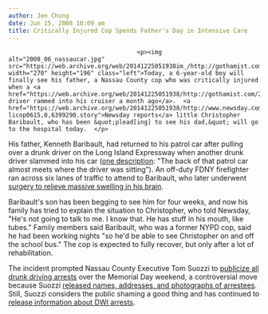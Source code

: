 ```yaml
---
author: Jen Chung
date: Jun 15, 2008 10:09 am
title: Critically Injured Cop Spends Father's Day in Intensive Care
---
```


	
										<p><img alt="2008_06_nassaucar.jpg" src="https://web.archive.org/web/20141225051938im_/http://gothamist.com/attachments/jen/2008_06_nassaucar.jpg" width="270" height="196" class="left">Today, a 6-year-old boy will finally see his father, a Nassau County cop who was critically injured when a <a href="https://web.archive.org/web/20141225051938/http://gothamist.com/2008/05/19/long_island_cop.php">drunk driver rammed into his cruiser a month ago</a>.  <a href="https://web.archive.org/web/20141225051938/http://www.newsday.com/news/local/ny-licop0615,0,6399290.story">Newsday reports</a> little Christopher Baribault, who has been &quot;plead[ing] to see his dad,&quot; will go to the hospital today.  </p>

<p>His father, Kenneth Baribault, had returned to his patrol car after pulling over a drunk driver on the Long Island Expressway when another drunk driver slammed into his car (<a href="https://web.archive.org/web/20141225051938/http://abclocal.go.com/wabc/story?section=news/local&amp;id=6150486">one description</a>: &quot;The back of that patrol car almost meets where the driver was sitting&quot;).  An off-duty FDNY firefighter ran across six lanes of traffic to attend to Baribault, who later underwent <a href="https://web.archive.org/web/20141225051938/http://gothamist.com/2008/05/20/what_suspended.php">surgery to relieve massive swelling in his brain</a>.  </p>

<p>Baribault&apos;s son has been begging to see him for four weeks, and now his family has tried to explain the situation to Christopher, who told Newsday, &quot;He&apos;s not going to talk to me. I know that.  He has stuff in his mouth, like tubes.&quot;  Family members said Baribault, who was a former NYPD cop, said he had been working nights &quot;so he&apos;d be able to see Christopher on and off the school bus.&quot;  The cop is expected to fully recover, but only after a lot of rehabilitation.</p>

<p>The incident prompted Nassau County Executive Tom Suozzi to <a href="https://web.archive.org/web/20141225051938/http://gothamist.com/2008/05/24/nassau_county_e.php">publicize all drunk driving arrests</a> over the Memorial Day weekend, a controversial move because Suozzi <a href="https://web.archive.org/web/20141225051938/http://gothamist.com/2008/05/28/scarlet_drivers.php">released names, addresses, and photographs of arrestees</a>.  Still, Suozzi considers the public shaming a good thing and has continued to <a href="https://web.archive.org/web/20141225051938/http://www.nassaucountyny.gov/agencies/CountyExecutive/NewsRelease/2008/6-9-2008.html">release information about DWI arrests</a>.</p>					
										
									
				